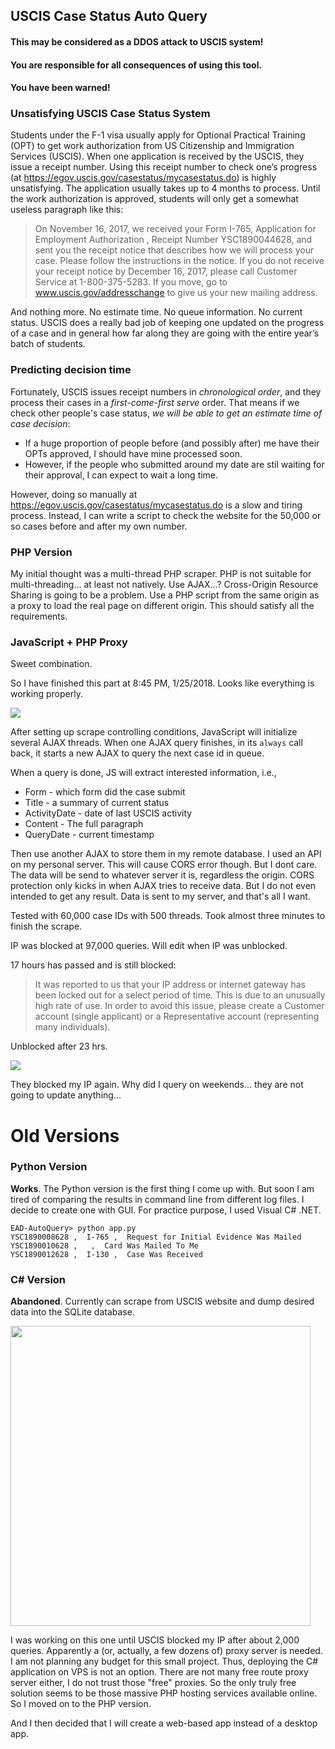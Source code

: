 ## USCIS Case Status Auto Query

#### This may be considered as a DDOS attack to USCIS system!
#### You are responsible for all consequences of using this tool.
#### You have been warned!


### Unsatisfying USCIS Case Status System

Students under the F-1 visa usually apply for Optional Practical Training (OPT) to get work authorization from US Citizenship and Immigration Services (USCIS). When one application is received by the USCIS, they issue a receipt number. Using this receipt number to check one’s progress (at https://egov.uscis.gov/casestatus/mycasestatus.do) is highly unsatisfying. The application usually takes up to 4 months to process. Until the work authorization is approved, students will only get a somewhat useless paragraph like this:

> On November 16, 2017, we received your Form I-765, Application for Employment Authorization , Receipt Number YSC1890044628, and sent you the receipt notice that describes how we will process your case. Please follow the instructions in the notice. If you do not receive your receipt notice by December 16, 2017, please call Customer Service at 1-800-375-5283. If you move, go to www.uscis.gov/addresschange to give us your new mailing address.

And nothing more. No estimate time. No queue information. No current status. USCIS does a really bad job of keeping one updated on the progress of a case and in general how far along they are going with the entire year’s batch of students.

### Predicting decision time

Fortunately, USCIS issues receipt numbers in *chronological order*, and they process their cases in a *first-come-first serve* order. That means if we check other people's case status, *we will be able to get an estimate time of case decision*:

* If a huge proportion of people before (and possibly after) me have their OPTs approved, I should have mine processed soon.
* However, if the people who submitted around my date are stil waiting for their approval, I can expect to wait a long time.

However, doing so manually at https://egov.uscis.gov/casestatus/mycasestatus.do is a slow and tiring process. Instead, I can write a script to check the website for the 50,000 or so cases before and after my own number.


### PHP Version

My initial thought was a multi-thread PHP scraper. PHP is not suitable for multi-threading... at least not natively. Use AJAX...? Cross-Origin Resource Sharing is going to be a problem. Use a PHP script from the same origin as a proxy to load the real page on different origin. This should satisfy all the requirements.

### JavaScript + PHP Proxy

Sweet combination.

So I have finished this part at 8:45 PM, 1/25/2018. Looks like everything is working properly.

<img src="https://raw.githubusercontent.com/gentlespoon/EAD-AutoQuery/master/JavaScript/2018-01-25-20-51-44.jpg">

After setting up scrape controlling conditions, JavaScript will initialize several AJAX threads. When one AJAX query finishes, in its `always` call back, it starts a new AJAX to query the next case id in queue.

When a query is done, JS will extract interested information, i.e.,
* Form - which form did the case submit
* Title - a summary of current status
* ActivityDate - date of last USCIS activity
* Content - The full paragraph
* QueryDate - current timestamp

Then use another AJAX to store them in my remote database. I used an API on my personal server. This will cause CORS error though. But I dont care. The data will be send to whatever server it is, regardless the origin. CORS protection only kicks in when AJAX tries to receive data. But I do not even intended to get any result. Data is sent to my server, and that's all I want. 

Tested with 60,000 case IDs with 500 threads. Took almost three minutes to finish the scrape.

IP was blocked at 97,000 queries. Will edit when IP was unblocked.

17 hours has passed and is still blocked:

> It was reported to us that your IP address or internet gateway has been locked out for a select period of time. This is due to an unusually high rate of use. In order to avoid this issue, please create a Customer account (single applicant) or a Representative account (representing many individuals).

Unblocked after 23 hrs.

<img src="https://raw.githubusercontent.com/gentlespoon/EAD-AutoQuery/master/JavaScript/2018-01-28-0-08-28.jpg"> 

They blocked my IP again. Why did I query on weekends... they are not going to update anything...




# Old Versions

### Python Version

**Works**. The Python version is the first thing I come up with. But soon I am tired of comparing the results in command line from different log files. I decide to create one with GUI. For practice purpose, I used Visual C# .NET. 

```
EAD-AutoQuery> python app.py
YSC1890008628 ,  I-765 ,  Request for Initial Evidence Was Mailed
YSC1890010628 ,   ,  Card Was Mailed To Me
YSC1890012628 ,  I-130 ,  Case Was Received
```

### C# Version

**Abandoned**. Currently can scrape from USCIS website and dump desired data into the SQLite database.

<img src="https://raw.githubusercontent.com/gentlespoon/EAD-AutoQuery/master/CSharp/2018-01-25-14-31-12.jpg" width="480">

I was working on this one until USCIS blocked my IP after about 2,000 queries. Apparently a (or, actually, a few dozens of) proxy server is needed. I am not planning any budget for this small project. Thus, deploying the C# application on VPS is not an option. There are not many free route proxy server either, I do not trust those "free" proxies. So the only truly free solution seems to be those massive PHP hosting services available online. So I moved on to the PHP version.

And I then decided that I will create a web-based app instead of a desktop app.
